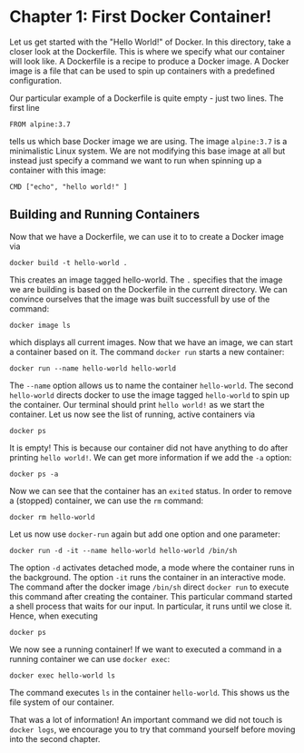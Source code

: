 # Chapter 1: First Docker Container!

Let us get started with the "Hello World!" of Docker. In this directory, take a closer look at the Dockerfile.
This is where we specify what our container will look like. A Dockerfile is a recipe to produce a Docker image. A Docker image is a file that can be used to spin up containers with a predefined configuration.

Our particular example of a Dockerfile is quite empty - just two lines. The first line
```
FROM alpine:3.7
```
tells us which base Docker image we are using. The image `alpine:3.7` is a minimalistic Linux system. We are not modifying this base image at all but instead just specify a command we want to run when spinning up a container with this image:
```
CMD ["echo", "hello world!" ]
```

## Building and Running Containers

Now that we have a Dockerfile, we can use it to to create a Docker image via

    docker build -t hello-world .

This creates an image tagged hello-world. The `.` specifies that the image we are building is based on the Dockerfile in the current directory. We can convince ourselves that the image was built successfull by use of the command:

    docker image ls

which displays all current images. Now that we have an image, we can start a container based on it. The command `docker run` starts a new container:

    docker run --name hello-world hello-world

The `--name` option allows us to name the container `hello-world`. The second `hello-world` directs docker to use the image tagged `hello-world` to spin up the container. Our terminal should print `hello world!` as we start the container.
Let us now see the list of running, active containers via

    docker ps

It is empty! This is because our container did not have anything to do after printing `hello world!`. We can get more information if we add the `-a` option:

    docker ps -a

Now we can see that the container has an `exited` status.
In order to remove a (stopped) container, we can use the `rm` command:

    docker rm hello-world

Let us now use  `docker-run` again but add one option and one parameter:

    docker run -d -it --name hello-world hello-world /bin/sh

The option `-d` activates detached mode, a mode where the container runs in the background. The option `-it` runs the container in an interactive mode. The command after the docker image `/bin/sh` direct `docker run` to execute this command after creating the container. This particular command started a shell process that waits for our input. In particular, it runs until we close it. Hence, when executing

    docker ps

We now see a running container! If we want to executed a command in a running container we can use `docker exec`:

    docker exec hello-world ls

The command executes `ls` in the container `hello-world`. This shows us the file system of our container.

That was a lot of information! An important command we did not touch is `docker logs`, we encourage you to try that command yourself before moving into the second chapter.
